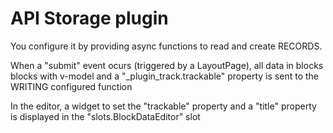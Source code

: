 # API Storage plugin

You configure it by providing async functions to read and create RECORDS.

When a "submit" event ocurs (triggered by a LayoutPage), all data in blocks blocks with v-model and a "_plugin_track.trackable" property is sent to the WRITING configured function

In the editor, a widget to set the "trackable" property and a "title" property is displayed in the "slots.BlockDataEditor" slot